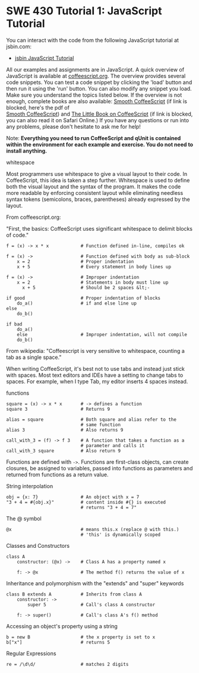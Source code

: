 SWE 430 Tutorial 1:  JavaScript Tutorial
========================================================================


You can interact with the code from the following JavaScript tutorial at jsbin.com:

- [jsbin JavaScript Tutorial](http://jsbin.com/swe430_javascript_tutorial/latest/edit?javascript,console,live)


All our examples and assignments are in JavaScript.  A quick overview of JavaScript is available at <a href="http://coffeescript.org">coffeescript.org</a>.  The overview provides several code snippets.  You can test a code snippet by clicking the 'load' button and then run it using the 'run' button.  You can also modify any snippet you load.  Make sure you understand the topics listed below.  If the overview is not enough, complete books are also available: 
<a href="http://autotelicum.github.com/Smooth-CoffeeScript/">Smooth CoffeeScript</a>
(if link is blocked, here's the pdf of  
<a href="SmoothCoffeeScript.pdf">Smooth CoffeeScript</a>) and
<a href="http://arcturo.github.io/library/coffeescript/02_syntax.html">The Little Book on CoffeeScript</a> (if link is blocked, you can also read it on Safari Online.)  If you have any questions or run into any problems, please don't hesitate to ask me for help!

Note:  **Everything you need to run CoffeeScript and qUnit is contained within the environment for each example and exercise.  You do not need to install anything.**

whitespace

Most programmers use whitespace to give a visual layout to their code.  In CoffeeScript, this idea is taken a step further.  Whitespace is used to define both the visual layout and the syntax of the program.  It makes the code more readable by enforcing consistent layout while eliminating needless syntax tokens  (semicolons, braces, parentheses) already expressed by the layout.

From coffeescript.org:

"First, the basics: CoffeeScript uses significant whitespace to delimit blocks of code."

    f = (x) -> x * x            # Function defined in-line, compiles ok

    f = (x) ->                  # Function defined with body as sub-block
        x = 2                   # Proper indentation
        x + 5                   # Every statement in body lines up

    f = (x) ->                  # Improper indentation
        x = 2                   # Statements in body must line up
          x + 5                 # Should be 2 spaces &lt;-

    if good                     # Proper indentation of blocks
        do_a()                  # if and else line up
    else
        do_b()

    if bad
        do_a()
        else                    # Improper indentation, will not compile
        do_b()

From wikipedia:
"Coffeescript is very sensitive to whitespace, counting a tab as a single space."

When writing CoffeeScript, it's best not to use tabs and instead just stick with spaces.  Most text editors and IDEs have a setting to change tabs to spaces.  For example, when I type Tab, my editor inserts 4 spaces instead.

functions

    square = (x) -> x * x       # -> defines a function
    square 3                    # Returns 9

    alias = square              # Both square and alias refer to the 
                                # same function
    alias 3                     # Also returns 9

    call_with_3 = (f) -> f 3    # A function that takes a function as a
                                # parameter and calls it
    call_with_3 square          # Also return 9

Functions are defined with `->`.  Functions are first-class objects, can create closures, be assigned to variables, passed into functions as parameters and returned from functions as a return value.

String interpolation

    obj = {x: 7}                # An object with x = 7
    "3 + 4 = #{obj.x}"          # content inside #{} is executed
                                # returns "3 + 4 = 7"

The @ symbol

    @x                          # means this.x (replace @ with this.)
                                # 'this' is dynamically scoped

Classes and Constructors

    class A                 
        constructor: (@x) ->    # Class A has a property named x

        f: -> @x                # The method f() returns the value of x

Inheritance and polymorphism with the "extends" and "super" keywords

    class B extends A           # Inherits from class A
        constructor: ->
            super 5             # Call's class A constructor

        f: -> super()           # Call's class A's f() method

Accessing an object's property using a string

    b = new B                   # the x property is set to x
    b["x"]                      # returns 5

Regular Expressions

    re = /\d\d/                 # matches 2 digits

